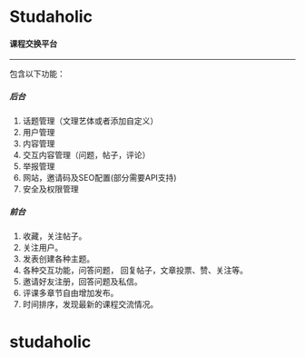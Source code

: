 # Studaholic

#### 课程交换平台
---

包含以下功能：  

##### 后台

1. 话题管理（文理艺体或者添加自定义）  
2. 用户管理  
3. 内容管理  
4. 交互内容管理（问题，帖子，评论）  
5. 举报管理  
6. 网站，邀请码及SEO配置(部分需要API支持)  
7. 安全及权限管理  

##### 前台  

1. 收藏，关注帖子。   
2. 关注用户。   
3. 发表创建各种主题。   
4. 各种交互功能，问答问题， 回复帖子，文章投票、赞、关注等。   
5. 邀请好友注册，回答问题及私信。   
6. 评课多章节自由增加发布。  
7. 时间排序，发现最新的课程交流情况。

# studaholic 
